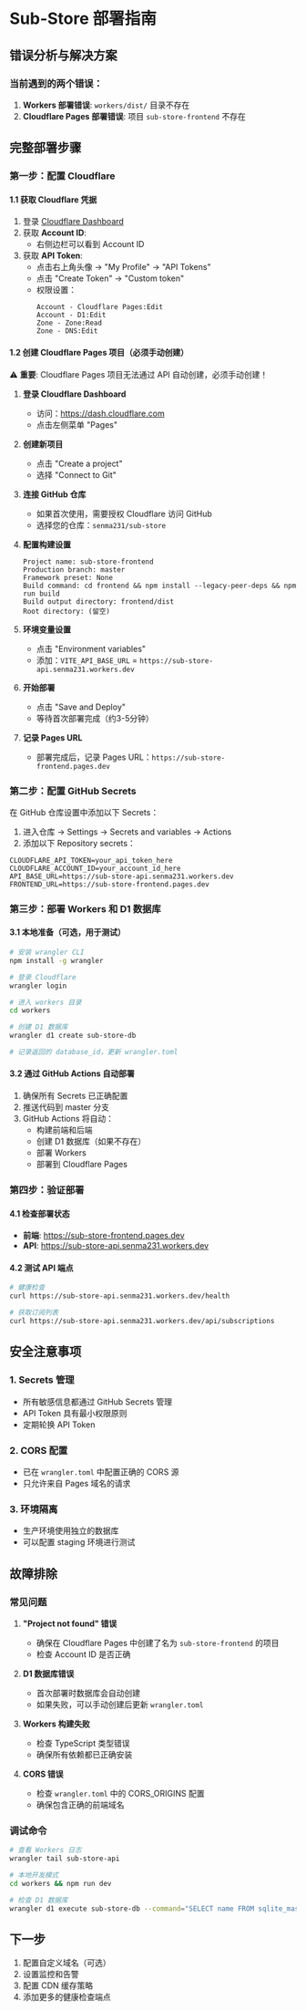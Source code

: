 # Sub-Store 部署指南

## 错误分析与解决方案

### 当前遇到的两个错误：

1. **Workers 部署错误**: `workers/dist/` 目录不存在
2. **Cloudflare Pages 部署错误**: 项目 `sub-store-frontend` 不存在

## 完整部署步骤

### 第一步：配置 Cloudflare

#### 1.1 获取 Cloudflare 凭据
1. 登录 [Cloudflare Dashboard](https://dash.cloudflare.com/)
2. 获取 **Account ID**:
   - 右侧边栏可以看到 Account ID
3. 获取 **API Token**:
   - 点击右上角头像 → "My Profile" → "API Tokens"
   - 点击 "Create Token" → "Custom token"
   - 权限设置：
     ```
     Account - Cloudflare Pages:Edit
     Account - D1:Edit  
     Zone - Zone:Read
     Zone - DNS:Edit
     ```

#### 1.2 创建 Cloudflare Pages 项目（必须手动创建）

⚠️ **重要**: Cloudflare Pages 项目无法通过 API 自动创建，必须手动创建！

1. **登录 Cloudflare Dashboard**
   - 访问：https://dash.cloudflare.com
   - 点击左侧菜单 "Pages"

2. **创建新项目**
   - 点击 "Create a project"
   - 选择 "Connect to Git"

3. **连接 GitHub 仓库**
   - 如果首次使用，需要授权 Cloudflare 访问 GitHub
   - 选择您的仓库：`senma231/sub-store`

4. **配置构建设置**
   ```
   Project name: sub-store-frontend
   Production branch: master
   Framework preset: None
   Build command: cd frontend && npm install --legacy-peer-deps && npm run build
   Build output directory: frontend/dist
   Root directory: (留空)
   ```

5. **环境变量设置**
   - 点击 "Environment variables"
   - 添加：`VITE_API_BASE_URL` = `https://sub-store-api.senma231.workers.dev`

6. **开始部署**
   - 点击 "Save and Deploy"
   - 等待首次部署完成（约3-5分钟）

7. **记录 Pages URL**
   - 部署完成后，记录 Pages URL：`https://sub-store-frontend.pages.dev`

### 第二步：配置 GitHub Secrets

在 GitHub 仓库设置中添加以下 Secrets：

1. 进入仓库 → Settings → Secrets and variables → Actions
2. 添加以下 Repository secrets：

```
CLOUDFLARE_API_TOKEN=your_api_token_here
CLOUDFLARE_ACCOUNT_ID=your_account_id_here
API_BASE_URL=https://sub-store-api.senma231.workers.dev
FRONTEND_URL=https://sub-store-frontend.pages.dev
```

### 第三步：部署 Workers 和 D1 数据库

#### 3.1 本地准备（可选，用于测试）
```bash
# 安装 wrangler CLI
npm install -g wrangler

# 登录 Cloudflare
wrangler login

# 进入 workers 目录
cd workers

# 创建 D1 数据库
wrangler d1 create sub-store-db

# 记录返回的 database_id，更新 wrangler.toml
```

#### 3.2 通过 GitHub Actions 自动部署
1. 确保所有 Secrets 已正确配置
2. 推送代码到 master 分支
3. GitHub Actions 将自动：
   - 构建前端和后端
   - 创建 D1 数据库（如果不存在）
   - 部署 Workers
   - 部署到 Cloudflare Pages

### 第四步：验证部署

#### 4.1 检查部署状态
- **前端**: https://sub-store-frontend.pages.dev
- **API**: https://sub-store-api.senma231.workers.dev

#### 4.2 测试 API 端点
```bash
# 健康检查
curl https://sub-store-api.senma231.workers.dev/health

# 获取订阅列表
curl https://sub-store-api.senma231.workers.dev/api/subscriptions
```

## 安全注意事项

### 1. Secrets 管理
- 所有敏感信息都通过 GitHub Secrets 管理
- API Token 具有最小权限原则
- 定期轮换 API Token

### 2. CORS 配置
- 已在 `wrangler.toml` 中配置正确的 CORS 源
- 只允许来自 Pages 域名的请求

### 3. 环境隔离
- 生产环境使用独立的数据库
- 可以配置 staging 环境进行测试

## 故障排除

### 常见问题

1. **"Project not found" 错误**
   - 确保在 Cloudflare Pages 中创建了名为 `sub-store-frontend` 的项目
   - 检查 Account ID 是否正确

2. **D1 数据库错误**
   - 首次部署时数据库会自动创建
   - 如果失败，可以手动创建后更新 `wrangler.toml`

3. **Workers 构建失败**
   - 检查 TypeScript 类型错误
   - 确保所有依赖都已正确安装

4. **CORS 错误**
   - 检查 `wrangler.toml` 中的 CORS_ORIGINS 配置
   - 确保包含正确的前端域名

### 调试命令

```bash
# 查看 Workers 日志
wrangler tail sub-store-api

# 本地开发模式
cd workers && npm run dev

# 检查 D1 数据库
wrangler d1 execute sub-store-db --command="SELECT name FROM sqlite_master WHERE type='table';"
```

## 下一步

1. 配置自定义域名（可选）
2. 设置监控和告警
3. 配置 CDN 缓存策略
4. 添加更多的健康检查端点
